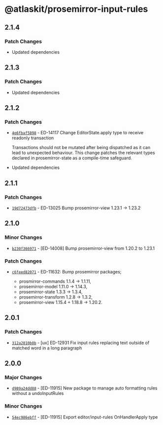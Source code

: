 # @atlaskit/prosemirror-input-rules

## 2.1.4

### Patch Changes

- Updated dependencies

## 2.1.3

### Patch Changes

- Updated dependencies

## 2.1.2

### Patch Changes

- [`4e6fbaf5898`](https://bitbucket.org/atlassian/atlassian-frontend/commits/4e6fbaf5898) - ED-14117 Change EditorState.apply type to receive readonly transaction

  Transactions should not be mutated after being dispatched as it can lead to
  unexpected behaviour. This change patches the relevant types declared in
  prosemirror-state as a compile-time safeguard.

- Updated dependencies

## 2.1.1

### Patch Changes

- [`19d72473dfb`](https://bitbucket.org/atlassian/atlassian-frontend/commits/19d72473dfb) - ED-13025 Bump prosemirror-view 1.23.1 -> 1.23.2

## 2.1.0

### Minor Changes

- [`b230f366971`](https://bitbucket.org/atlassian/atlassian-frontend/commits/b230f366971) - [ED-14008] Bump prosemirror-view from 1.20.2 to 1.23.1

### Patch Changes

- [`c6feed82071`](https://bitbucket.org/atlassian/atlassian-frontend/commits/c6feed82071) - ED-11632: Bump prosemirror packages;

  - prosmirror-commands 1.1.4 -> 1.1.11,
  - prosemirror-model 1.11.0 -> 1.14.3,
  - prosemirror-state 1.3.3 -> 1.3.4,
  - prosemirror-transform 1.2.8 -> 1.3.2,
  - prosemirror-view 1.15.4 + 1.18.8 -> 1.20.2.

## 2.0.1

### Patch Changes

- [`312a2810b0b`](https://bitbucket.org/atlassian/atlassian-frontend/commits/312a2810b0b) - [ux] ED-12931 Fix input rules replacing text outside of matched word in a long paragraph

## 2.0.0

### Major Changes

- [`d989a24dd88`](https://bitbucket.org/atlassian/atlassian-frontend/commits/d989a24dd88) - [ED-11915] New package to manage auto formatting rules without a undoInputRules

### Minor Changes

- [`54ec986ebff`](https://bitbucket.org/atlassian/atlassian-frontend/commits/54ec986ebff) - [ED-11915] Export editor/input-rules OnHandlerApply type
